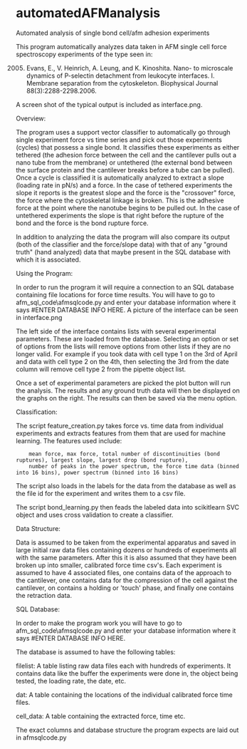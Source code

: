 automatedAFManalysis
====================

Automated analysis of single bond cell/afm adhesion experiments

This program automatically analyzes data taken in AFM single cell force spectroscopy experiments of the type seen in:

2005. Evans, E., V. Heinrich, A. Leung, and K. Kinoshita. Nano- to microscale dynamics of P-selectin detachment from leukocyte interfaces. I. Membrane separation from the cytoskeleton. Biophysical Journal 88(3):2288-2298.2006. 

A screen shot of the typical output is included as interface.png.

Overview:

The program uses a support vector classifier to automatically go through single experiment force vs time series and pick out those
experiments (cycles) that possess a single bond.  It classifies these experiments as either tethered (the adhesion force between 
the cell and the cantilever pulls out a nano tube from the membrane) or untethered (the external bond between the surface protein 
and the cantilever breaks before a tube can be pulled). Once a cycle is classified it is automatically analyzed to extract a slope
(loading rate in pN/s) and a force.  In the case of tethered experiments the slope it reports is the greatest slope and the force
is the "crossover" force, the force where the cytoskeletal linkage is broken.  This is the adhesive force at the point where the
nanotube begins to be pulled out.  In the case of untethered experiments the slope is that right before the rupture of the bond
and the force is the bond rupture force.

In addition to analyzing the data the program will also compare its output (both of the classifier and the force/slope data) with
that of any "ground truth" (hand analyzed) data that maybe present in the SQL database with which it is associated.

Using the Program:

In order to run the program it will require a connection to an SQL database containing file locations for force time results.
You will have to go to afm_sql_code\afmsqlcode.py and enter your database information where it says #ENTER DATABASE INFO HERE.
A picture of the interface can be seen in interface.png

The left side of the interface contains lists with several experimental parameters.  These are loaded from the database.
Selecting an option or set of options from the lists will remove options from other lists if they are no longer valid.  For
example if you took data with cell type 1 on the 3rd of April and data with cell type 2 on the 4th, then selecting the 3rd from
the date column will remove cell type 2 from the pipette object list.

Once a set of experimental parameters are picked the plot button will run the analysis.  The results and any ground truth data
will then be displayed on the graphs on the right.  The results can then be saved via the menu option.

Classification:

The script feature_creation.py takes force vs. time data from individual experiments and extracts features from them that are
used for machine learning.  The features used include:

        mean force, max force, total number of discontinuities (bond ruptures), largest slope, largest drop (bond rupture),
        number of peaks in the power spectrum, the force time data (binned into 16 bins), power spectrum (binned into 16 bins)

The script also loads in the labels for the data from the database as well as the file id for the experiment and writes them
to a csv file.

The script bond_learning.py then feads the labeled data into scikitlearn SVC object and uses cross validation to create a
classifier.

Data Structure:

Data is assumed to be taken from the experimental apparatus and saved in large initial raw data files containing dozens or
hundreds of experiments all with the same parameters.  After this it is also assumed that they have been broken up into smaller,
calibrated force time csv's.  Each experiment is assumed to have 4 associated files, one contains data of the approach to the
cantilever, one contains data for the compression of the cell against the cantilever, on contains a holding or 'touch' phase,
and finally one contains the retraction data.

  SQL Database:
  
  In order to make the program work you will have to go to afm_sql_code\afmsqlcode.py and enter your database information where
  it says #ENTER DATABASE INFO HERE.
  
  The database is assumed to have the following tables:
  
  filelist: A table listing raw data files each with hundreds of experiments.  It contains data like the buffer the experiments
            were done in, the object being tested, the loading rate, the date, etc.
  
  dat: A table containing the locations of the individual calibrated force time files.
  
  cell_data: A table containing the extracted force, time etc.
  
  The exact columns and database structure the program expects are laid out in afmsqlcode.py
